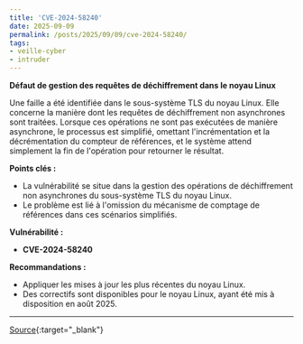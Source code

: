 ```yaml
---
title: 'CVE-2024-58240'
date: 2025-09-09
permalink: /posts/2025/09/09/cve-2024-58240/
tags:
- veille-cyber
- intruder
---
```

**Défaut de gestion des requêtes de déchiffrement dans le noyau Linux**

Une faille a été identifiée dans le sous-système TLS du noyau Linux. Elle concerne la manière dont les requêtes de déchiffrement non asynchrones sont traitées. Lorsque ces opérations ne sont pas exécutées de manière asynchrone, le processus est simplifié, omettant l'incrémentation et la décrémentation du compteur de références, et le système attend simplement la fin de l'opération pour retourner le résultat.

**Points clés :**

*   La vulnérabilité se situe dans la gestion des opérations de déchiffrement non asynchrones du sous-système TLS du noyau Linux.
*   Le problème est lié à l'omission du mécanisme de comptage de références dans ces scénarios simplifiés.

**Vulnérabilité :**

*   **CVE-2024-58240**

**Recommandations :**

*   Appliquer les mises à jour les plus récentes du noyau Linux.
*   Des correctifs sont disponibles pour le noyau Linux, ayant été mis à disposition en août 2025.

---
[Source](https://cvemon.intruder.io/cves/CVE-2024-58240){:target="_blank"}
